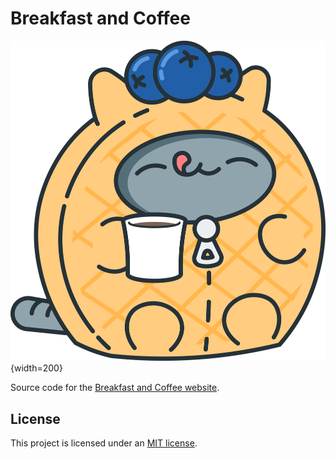 # Breakfast and Coffee

![MJ, the mascot for Breakfast and Coffee, dressed as a waffle](./public/mascot.png){width=200}

Source code for the [Breakfast and Coffee website](https://breakfastand.coffee).

## License

This project is licensed under an [MIT license](LICENSE).